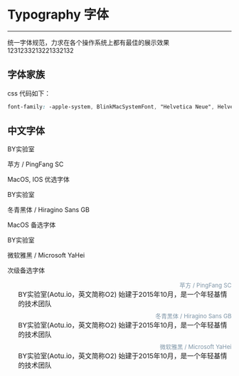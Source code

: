 # Typography 字体

----

统一字体规范，力求在各个操作系统上都有最佳的展示效果   1231233213221332132

## 字体家族

css 代码如下：

```css
font-family: -apple-system, BlinkMacSystemFont, "Helvetica Neue", Helvetica, "PingFang SC", "Hiragino Sans GB", "Microsoft YaHei", "微软雅黑", Arial, sans-serif;
```


## 中文字体

<div class="row">
  <div class="by-component__container col-sm-24 col-md-8">
    <div class="by-component-typo typo-pingfang">
      <div class="by-component-typo__show">BY实验室</div>
      <div class="by-component-typo__detail">
        <p>苹方 / PingFang SC</p>
        <p class="note">MacOS, IOS 优选字体</p>
      </div>
    </div>
  </div>

  <div class="by-component__container col-sm-24 col-md-8">
    <div class="by-component-typo typo-dongqing">
      <div class="by-component-typo__show">BY实验室</div>
      <div class="by-component-typo__detail">
        <p>冬青黑体 / Hiragino Sans GB</p>
        <p class="note">MacOS 备选字体</p>
      </div>
    </div>
  </div>

  <div class="by-component__container col-sm-24 col-md-8">
    <div class="by-component-typo typo-yahei">
      <div class="by-component-typo__show">BY实验室</div>
      <div class="by-component-typo__detail">
        <p>微软雅黑 / Microsoft YaHei</p>
        <p class="note">次级备选字体</p>
      </div>
    </div>
  </div>
</div>

<div class="type-demo-container">
  <div class="row flex-middle typo-pingfang">
    <div class="col-md-5 type">苹方 / PingFang SC</div>
    <div class=" content">BY实验室(Aotu.io，英文简称O2) 始建于2015年10月，是一个年轻基情的技术团队</div>
  </div>
  <div class="row flex-middle typo-dongqing">
    <div class="col-md-5 type">冬青黑体 / Hiragino Sans GB</div>
    <div class=" content">BY实验室(Aotu.io，英文简称O2) 始建于2015年10月，是一个年轻基情的技术团队</div>
  </div>
  <div class="row flex-middle typo-yahei">
    <div class="col-md-5 type">微软雅黑 / Microsoft YaHei</div>
    <div class=" content">BY实验室(Aotu.io，英文简称O2) 始建于2015年10月，是一个年轻基情的技术团队</div>
  </div>
</div>

<style lang="scss" scoped>
  .type-demo-container {
    .row {
      margin-top: 8px;
      margin-bottom: 8px;
    }
    .type {
      color: #7E95A7;
      font-size: 13px;
      text-align: right;
    }
    .content {
      font-size: 15px;
      padding-left: 24px;
      word-break: break-all;
    }
  }
</style>
